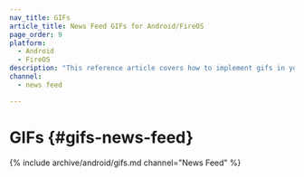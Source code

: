 ```yaml
---
nav_title: GIFs
article_title: News Feed GIFs for Android/FireOS
page_order: 9
platform: 
  - Android
  - FireOS
description: "This reference article covers how to implement gifs in your News Feed for your Android applciation."
channel:
  - news feed

---
```


# GIFs {#gifs-news-feed}

{% include archive/android/gifs.md channel="News Feed" %}

